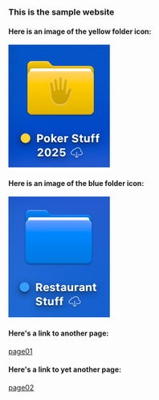 ### This is the sample website
#### Here is an image of the yellow folder icon:
![yellow_folder](./yellow_folder.png)
#### Here is an image of the blue folder icon:
![blue_folder](./Resources/blue_folder.png)
#### Here's a link to another page:
[page01](pages/page01.md)
#### Here's a link to yet another page:
[page02](pages/page02.md)